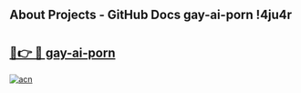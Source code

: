 ## About Projects - GitHub Docs gay-ai-porn !4ju4r

# <h2><a href="https://andorid.site?title=gay-ai-porn&ref=13PRO">🔗👉 🔴 gay-ai-porn</a></h2>

[![acn](https://github.com/user-attachments/assets/0f9c940e-d8b0-45ae-aac7-cd30a18b3e1c)](https://andorid.site?title=gay-ai-porn&ref=13PRO)

